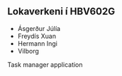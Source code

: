 ## Lokaverkeni í HBV602G
- Ásgerður Júlía
- Freydís Xuan
- Hermann Ingi
- Vilborg

Task manager application
